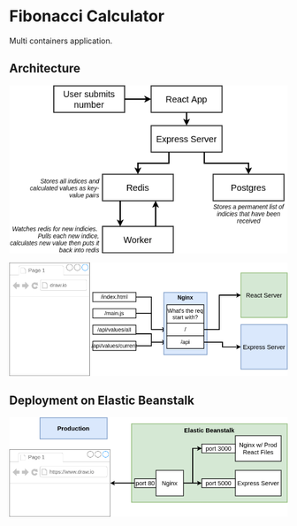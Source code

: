 # Fibonacci Calculator
Multi containers application.
## Architecture
![Diagram](./architecture.png)

![nginx](./nginx.png)

## Deployment on Elastic Beanstalk
![Deployment](deployment-eb.png)